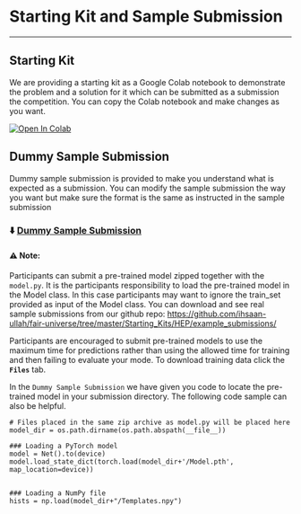 # Starting Kit and Sample Submission
***

## Starting Kit
We are providing a starting kit as a Google Colab notebook to demonstrate the problem and a solution for it which can be submitted as a submission the competition. You can copy the Colab notebook and make changes as you want.  

[![Open In Colab](https://colab.research.google.com/assets/colab-badge.svg)](https://colab.research.google.com/github/ihsaan-ullah/fair-universe/blob/master/Competition_Bundles/HEP/StartingKit_HiggsML_Uncertainty_Challenge.ipynb)



## Dummy Sample Submission
Dummy sample submission is provided to make you understand what is expected as a submission. You can modify the sample submission the way you want but make sure the format is the same as instructed in the sample submission

### ⬇️ [Dummy Sample Submission](https://www.codabench.org/datasets/download/63360834-32fb-4272-b3ad-a0cae42fa37c/)


#### ⚠️ Note:
Participants can submit a pre-trained model zipped together with the `model.py`. It is the participants responsibility to load the pre-trained model in the Model class. In this case participants may want to ignore the train_set provided as input of the Model class. 
You can download and see real sample submissions from our github repo: https://github.com/ihsaan-ullah/fair-universe/tree/master/Starting_Kits/HEP/example_submissions/

Participants are encouraged to submit pre-trained models to use the maximum time for predictions rather than using the allowed time for training and then failing to evaluate your mode. To download training data click the **`Files`** tab.

In the `Dummy Sample Submission` we have given you code to locate the pre-trained model in your submission directory. The following code sample can also be helpful.

```
# Files placed in the same zip archive as model.py will be placed here
model_dir = os.path.dirname(os.path.abspath(__file__))

### Loading a PyTorch model
model = Net().to(device)
model.load_state_dict(torch.load(model_dir+'/Model.pth',  map_location=device))

        
### Loading a NumPy file
hists = np.load(model_dir+"/Templates.npy")
```